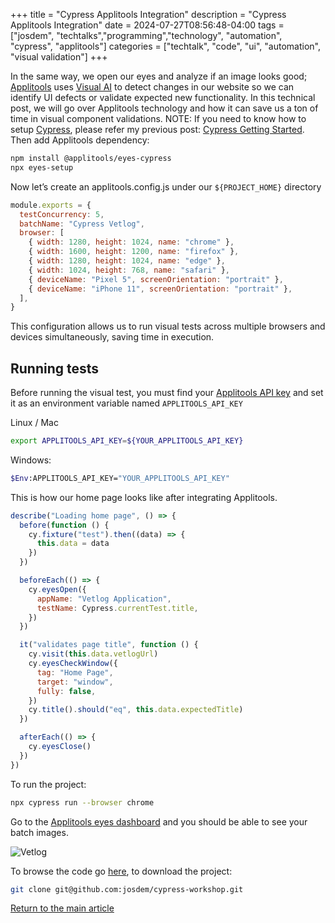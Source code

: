 +++
title =  "Cypress Applitools Integration"
description = "Cypress Applitools Integration"
date = 2024-07-27T08:56:48-04:00
tags = ["josdem", "techtalks","programming","technology", "automation", "cypress", "applitools"]
categories = ["techtalk", "code", "ui", "automation", "visual validation"]
+++


In the same way, we open our eyes and analyze if an image looks good; [Applitools](https://applitools.com/) uses [Visual AI](https://www.syte.ai/blog/visual-ai/what-is-visual-ai/) to detect changes in our website so we can identify UI defects or validate expected new functionality. In this technical post, we will go over Applitools technology and how it can save us a ton of time in visual component validations. NOTE: If you need to know how to setup [Cypress](https://www.cypress.io/), please refer my previous post: [Cypress Getting Started](/techtalk/ux/cypress_getting_started/). Then add Applitools dependency:

```bash
npm install @applitools/eyes-cypress
npx eyes-setup
```

Now let’s create an applitools.config.js under our `${PROJECT_HOME}` directory

```javascript
module.exports = {
  testConcurrency: 5,
  batchName: "Cypress Vetlog",
  browser: [
    { width: 1280, height: 1024, name: "chrome" },
    { width: 1600, height: 1200, name: "firefox" },
    { width: 1280, height: 1024, name: "edge" },
    { width: 1024, height: 768, name: "safari" },
    { deviceName: "Pixel 5", screenOrientation: "portrait" },
    { deviceName: "iPhone 11", screenOrientation: "portrait" },
  ],
}
```

This configuration allows us to run visual tests across multiple browsers and devices simultaneously, saving time in execution.

## Running tests

Before running the visual test, you must find your [Applitools API key](https://applitools.com/tutorials/guides/getting-started/registering-an-account#retrieving-your-api-key) and set it as an environment variable named `APPLITOOLS_API_KEY`

Linux / Mac
```bash
export APPLITOOLS_API_KEY=${YOUR_APPLITOOLS_API_KEY}
```

Windows:
```bash
$Env:APPLITOOLS_API_KEY="YOUR_APPLITOOLS_API_KEY"
```

This is how our home page looks like after integrating Applitools.

```javascript
describe("Loading home page", () => {
  before(function () {
    cy.fixture("test").then((data) => {
      this.data = data
    })
  })

  beforeEach(() => {
    cy.eyesOpen({
      appName: "Vetlog Application",
      testName: Cypress.currentTest.title,
    })
  })

  it("validates page title", function () {
    cy.visit(this.data.vetlogUrl)
    cy.eyesCheckWindow({
      tag: "Home Page",
      target: "window",
      fully: false,
    })
    cy.title().should("eq", this.data.expectedTitle)
  })

  afterEach(() => {
    cy.eyesClose()
  })
})
```

To run the project:

```bash
npx cypress run --browser chrome
```

Go to the [Applitools eyes dashboard](https://eyes.applitools.com/app/test-results/) and you should be able to see your batch images.

![Vetlog](/images/ux/vetlog_applitools.png)

To browse the code go [here](https://github.com/josdem/cypress-workshop), to download the project:

```bash
git clone git@github.com:josdem/cypress-workshop.git
```

[Return to the main article](/techtalk/ux)
